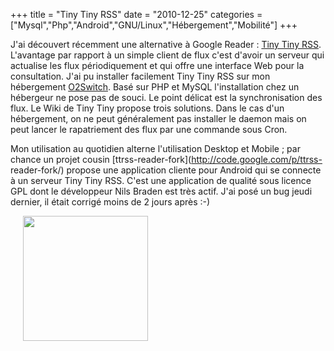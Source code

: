+++
title = "Tiny Tiny RSS"
date = "2010-12-25"
categories = ["Mysql","Php","Android","GNU/Linux","Hébergement","Mobilité"]
+++


J'ai découvert récemment une alternative à Google Reader : [Tiny Tiny
RSS](http://tt-rss.org/). L'avantage par rapport à un simple client de flux
c'est d'avoir un serveur qui actualise les flux périodiquement et qui offre une
interface Web pour la consultation. J'ai pu installer facilement Tiny Tiny RSS
sur mon hébergement [O2Switch](http://www.o2switch.fr/). Basé sur PHP et MySQL
l'installation chez un hébergeur ne pose pas de souci. Le point délicat est la
synchronisation des flux. Le Wiki de Tiny Tiny propose trois solutions. Dans le
cas d'un hébergement, on ne peut généralement pas installer le daemon mais on
peut lancer le rapatriement des flux par une commande sous Cron.


Mon utilisation au quotidien alterne l'utilisation Desktop et Mobile ; par
chance un projet cousin [ttrss-reader-fork](http://code.google.com/p/ttrss-
reader-fork/) propose une application cliente pour Android qui se connecte à un
serveur Tiny Tiny RSS. C'est une application de qualité sous licence GPL dont
le développeur Nils Braden est très actif. J'ai posé un bug jeudi dernier, il
était corrigé moins de 2 jours après :-)

[<img src="/images/04x/CAP201012251832.jpg" alt="" width="200"
style="margin: 0px 20px" /> ](/images/04x/CAP201012251832.jpg)
